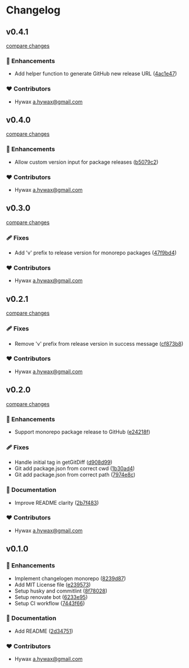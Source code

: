 # Changelog


## v0.4.1

[compare changes](https://github.com/hywax/changelogen-monorepo/compare/v0.4.0...v0.4.1)

### 🚀 Enhancements

- Add helper function to generate GitHub new release URL ([4ac1e47](https://github.com/hywax/changelogen-monorepo/commit/4ac1e47))

### ❤️ Contributors

- Hywax <a.hywax@gmail.com>

## v0.4.0

[compare changes](https://github.com/hywax/changelogen-monorepo/compare/v0.3.0...v0.4.0)

### 🚀 Enhancements

- Allow custom version input for package releases ([b5079c2](https://github.com/hywax/changelogen-monorepo/commit/b5079c2))

### ❤️ Contributors

- Hywax <a.hywax@gmail.com>

## v0.3.0

[compare changes](https://github.com/hywax/changelogen-monorepo/compare/v0.2.1...v0.3.0)

### 🩹 Fixes

- Add 'v' prefix to release version for monorepo packages ([47f9bd4](https://github.com/hywax/changelogen-monorepo/commit/47f9bd4))

### ❤️ Contributors

- Hywax <a.hywax@gmail.com>

## v0.2.1

[compare changes](https://github.com/hywax/changelogen-monorepo/compare/v0.2.0...v0.2.1)

### 🩹 Fixes

- Remove 'v' prefix from release version in success message ([cf873b8](https://github.com/hywax/changelogen-monorepo/commit/cf873b8))

### ❤️ Contributors

- Hywax <a.hywax@gmail.com>

## v0.2.0

[compare changes](https://github.com/hywax/changelogen-monorepo/compare/v0.1.0...v0.2.0)

### 🚀 Enhancements

- Support monorepo package release to GitHub ([e24218f](https://github.com/hywax/changelogen-monorepo/commit/e24218f))

### 🩹 Fixes

- Handle initial tag in getGitDiff ([d908d99](https://github.com/hywax/changelogen-monorepo/commit/d908d99))
- Git add package.json from correct cwd ([1b30ad4](https://github.com/hywax/changelogen-monorepo/commit/1b30ad4))
- Git add package.json from correct path ([7974e8c](https://github.com/hywax/changelogen-monorepo/commit/7974e8c))

### 📖 Documentation

- Improve README clarity ([2b7f483](https://github.com/hywax/changelogen-monorepo/commit/2b7f483))

### ❤️ Contributors

- Hywax <a.hywax@gmail.com>

## v0.1.0


### 🚀 Enhancements

- Implement changelogen monorepo ([8239d87](https://github.com/hywax/changelogen-monorepo/commit/8239d87))
- Add MIT License file ([e239573](https://github.com/hywax/changelogen-monorepo/commit/e239573))
- Setup husky and commitlint ([8f78028](https://github.com/hywax/changelogen-monorepo/commit/8f78028))
- Setup renovate bot ([6233e95](https://github.com/hywax/changelogen-monorepo/commit/6233e95))
- Setup CI workflow ([7443f66](https://github.com/hywax/changelogen-monorepo/commit/7443f66))

### 📖 Documentation

- Add README ([2d34751](https://github.com/hywax/changelogen-monorepo/commit/2d34751))

### ❤️ Contributors

- Hywax <a.hywax@gmail.com>


